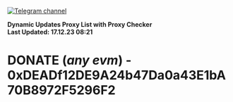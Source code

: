 [![Telegram channel](https://img.shields.io/endpoint?url=https://runkit.io/damiankrawczyk/telegram-badge/branches/master?url=https://t.me/n4z4v0d)](https://t.me/n4z4v0d) 

**Dynamic Updates Proxy List with Proxy Checker**  
**Last Updated: 17.12.23 08:21**

# DONATE (_any evm_) - 0xDEADf12DE9A24b47Da0a43E1bA70B8972F5296F2
